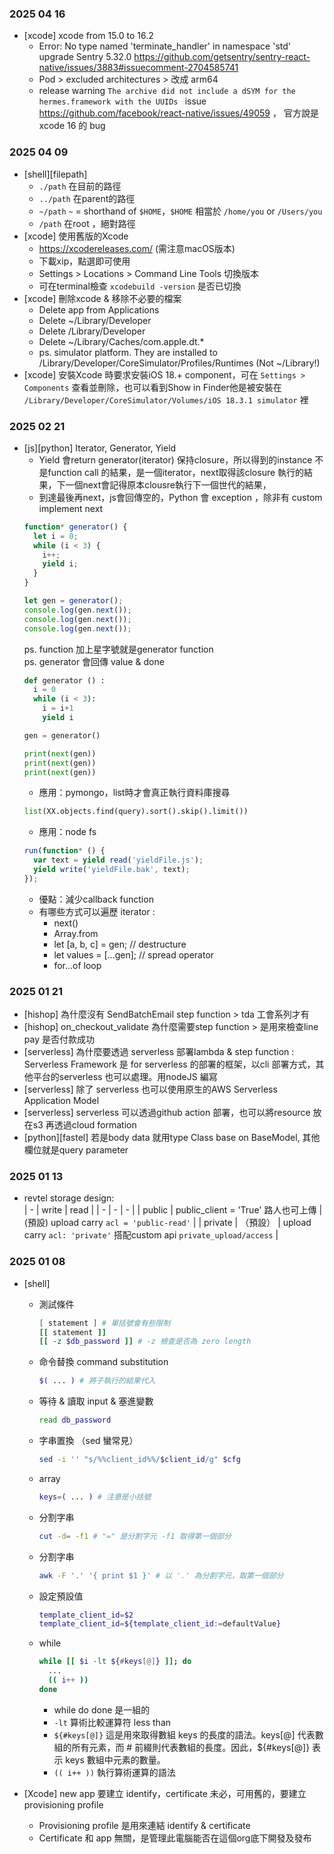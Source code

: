### 2025 04 16
- [xcode] xcode from 15.0 to 16.2
  - Error: No type named 'terminate_handler' in namespace 'std' upgrade Sentry 5.32.0 https://github.com/getsentry/sentry-react-native/issues/3883#issuecomment-2704585741
  - Pod > excluded architectures > 改成 arm64
  - release warning `The archive did not include a dSYM for the hermes.framework with the UUIDs ` issue https://github.com/facebook/react-native/issues/49059 ， 官方說是xcode 16 的 bug

### 2025 04 09
- [shell][filepath]
  - `./path` 在目前的路徑
  - `../path` 在parent的路徑
  - `~/path` `~` = shorthand of `$HOME`，`$HOME` 相當於 `/home/you` or `/Users/you`
  - `/path` 在root ，絕對路徑
- [xcode] 使用舊版的Xcode
  - https://xcodereleases.com/ (需注意macOS版本)
  - 下載xip，點選即可使用
  - Settings > Locations > Command Line Tools 切換版本
  - 可在terminal檢查 `xcodebuild -version` 是否已切換
- [xcode]  刪除xcode & 移除不必要的檔案
  - Delete app from Applications
  - Delete ~/Library/Developer
  - Delete /Library/Developer
  - Delete ~/Library/Caches/com.apple.dt.*
  - ps. simulator platform. They are installed to /Library/Developer/CoreSimulator/Profiles/Runtimes (Not ~/Library!)
- [xcode] 安裝Xcode 時要求安裝iOS 18.+ component，可在 `Settings > Components` 查看並刪除，也可以看到Show in Finder他是被安裝在 `/Library/Developer/CoreSimulator/Volumes/iOS 18.3.1 simulator` 裡

### 2025 02 21
- [js][python] Iterator, Generator, Yield
  - Yield 會return generator(iterator) 保持closure，所以得到的instance 不是function call 的結果，是一個iterator，next取得該closure 執行的結果，下一個next會記得原本clousre執行下一個世代的結果，
  - 到達最後再next，js會回傳空的，Python 會 exception ，除非有 custom implement next
  ```js
  function* generator() {
    let i = 0;
    while (i < 3) {
      i++;
      yield i;
    }
  }
  
  let gen = generator();
  console.log(gen.next());
  console.log(gen.next());
  console.log(gen.next());
  ```
  ps. function 加上星字號就是generator function  
  ps. generator 會回傳 value & done
  ```py
  def generator () :
    i = 0
    while (i < 3):
      i = i+1
      yield i 
  
  gen = generator()
  
  print(next(gen))
  print(next(gen))
  print(next(gen))
  ```
  - 應用：pymongo，list時才會真正執行資料庫搜尋
  ```python
  list(XX.objects.find(query).sort().skip().limit())
  ```
  - 應用：node fs
  ```js
  run(function* () { 
    var text = yield read('yieldFile.js');
    yield write('yieldFile.bak', text);
  });
  ```
  - 優點：減少callback function
  - 有哪些方式可以遍歷 iterator :
    - next()
    - Array.from
    - let [a, b, c] = gen; // destructure
    - let values = [...gen]; // spread operator
    - for...of loop

  

### 2025 01 21
- [hishop] 為什麼沒有 SendBatchEmail step function > tda 工會系列才有  
- [hishop] on_checkout_validate 為什麼需要step function  > 是用來檢查line pay 是否付款成功
- [serverless] 為什麼要透過 serverless 部署lambda & step function : Serverless Framework 是 for serverless 的部署的框架，以cli 部署方式，其他平台的serverless 也可以處理。用nodeJS 編寫
- [serverless] 除了 serverless 也可以使用原生的AWS Serverless Application Model
- [serverless] serverless 可以透過github action 部署，也可以將resource 放在s3  再透過cloud formation
- [python][fastel] 若是body data 就用type Class base on BaseModel, 其他欄位就是query parameter

### 2025 01 13
- revtel storage design:  
  | - | write | read |
  | - | - | - |
  | public | public_client = 'True' 路人也可上傳 | (預設) upload carry `acl = 'public-read'` |
  | private | （預設） | upload carry `acl: 'private'` 搭配custom api `private_upload/access` |

### 2025 01 08
- [shell]
  - 測試條件
    ```bash
    [ statement ] # 單括號會有些限制
    [[ statement ]]
    [[ -z $db_password ]] # -z 檢查是否為 zero length
    ```
  - 命令替換 command substitution
    ```bash
    $( ... ) # 將子執行的結果代入
    ```
  - 等待 & 讀取 input & 塞進變數
    ```bash
    read db_password
    ```
  - 字串置換 （sed 蠻常見）
    ```bash
    sed -i '' "s/%%client_id%%/$client_id/g" $cfg
    ```
  - array
    ```bash
    keys=( ... ) # 注意是小括號
    ```
  - 分割字串
    ```bash
    cut -d= -f1 # "=" 是分割字元 -f1 取得第一個部分
    ```
  - 分割字串
    ```bash
    awk -F '.' '{ print $1 }' # 以 '.' 為分割字元，取第一個部分
    ```
  - 設定預設值
    ```bash
    template_client_id=$2
    template_client_id=${template_client_id:=defaultValue}
    ```
  - while
    ```bash
    while [[ $i -lt ${#keys[@]} ]]; do
      ...
      (( i++ ))
    done
    ```
    - while do done 是一組的
    - `-lt` 算術比較運算符 less than
    - `${#keys[@]}` 這是用來取得數組 keys 的長度的語法。keys[@] 代表數組的所有元素，而 # 前綴則代表數組的長度。因此，${#keys[@]} 表示 keys 數組中元素的數量。
    - `(( i++ ))` 執行算術運算的語法
  
- [Xcode] new app 要建立 identify，certificate 未必，可用舊的，要建立provisioning profile
  - Provisioning profile 是用來連結 identify & certificate
  - Certificate 和 app 無關，是管理此電腦能否在這個org底下開發及發布
